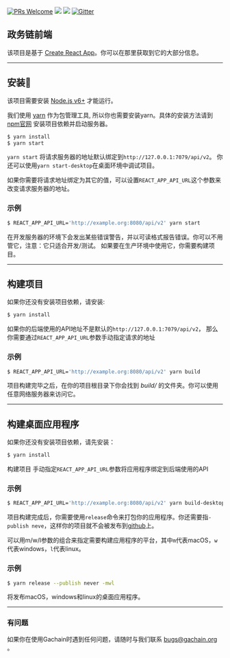 [![PRs Welcome](https://img.shields.io/badge/PRs-welcome-brightgreen.svg?style=flat-square)](http://makeapullrequest.com)
[![](https://tokei.rs/b1/github/GACHAIN/gachain-front)](https://github.com/GACHAIN/gachain-front)
![](https://reposs.herokuapp.com/?path=GACHAIN/gachain-front&style=flat)
[![Gitter](https://badges.gitter.im/Join%20Chat.svg)](https://gitter.im/GACHAIN?utm_source=badge&utm_medium=badge&utm_campaign=pr-badge)


## 政务链前端
该项目是基于 [Create React App](https://github.com/facebookincubator/create-react-app)。你可以在那里获取到它的大部分信息。

----------

## 安装
该项目需要安装 [Node.js v6+](https://nodejs.org/) 才能运行。

我们使用 [yarn](https://yarnpkg.com/en/docs/install) 作为包管理工具, 所以你也需要安装yarn。具体的安装方法请到 [npm官网](https://www.npmjs.com/)
安装项目依赖并启动服务器。

```bash
$ yarn install
$ yarn start
```

``yarn start`` 将请求服务器的地址默认绑定到``http://127.0.0.1:7079/api/v2``。 你还可以使用``yarn start-desktop``在桌面环境中调试项目。

如果你需要将请求地址绑定为其它的值，可以设置``REACT_APP_API_URL``这个参数来改变请求服务器的地址。

### 示例

```bash
$ REACT_APP_API_URL='http://example.org:8080/api/v2' yarn start
```

在开发服务器的环境下会发出某些错误警告，并以可读格式报告错误。你可以不用管它，注意：它只适合开发/测试。
如果要在生产环境中使用它，你需要构建项目。

----------

## 构建项目
如果你还没有安装项目依赖，请安装:
```bash
$ yarn install
```

如果你的后端使用的API地址不是默认的``http://127.0.0.1:7079/api/v2``， 那么你需要通过``REACT_APP_API_URL``参数手动指定请求的地址
### 示例

```bash
$ REACT_APP_API_URL='http://example.org:8080/api/v2' yarn build
```

项目构建完毕之后，在你的项目根目录下你会找到 *build/* 的文件夹。你可以使用任意网络服务器来访问它。

----------

## 构建桌面应用程序
如果你还没有安装项目依赖，请先安装：
```bash
$ yarn install
```

构建项目
手动指定``REACT_APP_API_URL``参数将应用程序绑定到后端使用的API

### 示例

```bash
$ REACT_APP_API_URL='http://example.org:8080/api/v2' yarn build-desktop
```

项目构建完成后，你需要使用``release``命令来打包你的应用程序。你还需要指``-publish neve``，这样你的项目就不会被发布到[github](https://github.com/)上。

可以用m/w/l参数的组合来指定需要构建应用程序的平台，其中``m``代表macOS，``w``代表windows，``l``代表linux。

### 示例

```bash
$ yarn release --publish never -mwl
```
将发布macOS，windows和linux的桌面应用程序。

----------

### 有问题

如果你在使用Gachain时遇到任何问题，请随时与我们联系 bugs@gachain.org 。

